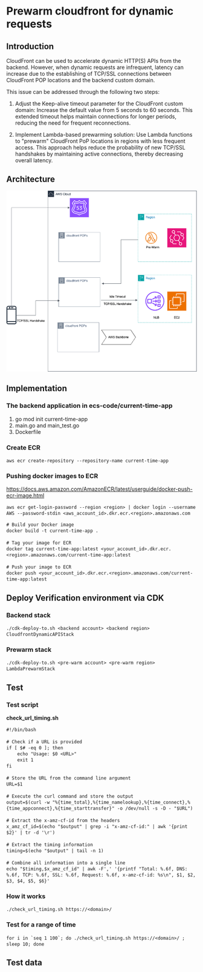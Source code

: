 # Prewarm cloudfront for dynamic requests

## Introduction

CloudFront can be used to accelerate dynamic HTTP(S) APIs from the backend. However, when dynamic requests are infrequent, latency can increase due to the establishing of TCP/SSL connections between CloudFront POP locations and the backend custom domain.

This issue can be addressed through the following two steps:

1. Adjust the Keep-alive timeout parameter for the CloudFront custom domain:
   Increase the default value from 5 seconds to 60 seconds. This extended timeout helps maintain connections for longer periods, reducing the need for frequent reconnections.

2. Implement Lambda-based prewarming solution:
   Use Lambda functions to "prewarm" CloudFront PoP locations in regions with less frequent access. This approach helps reduce the probability of new TCP/SSL handshakes by maintaining active connections, thereby decreasing overall latency.


## Architecture

![Architecture](./picture/cloudfront-prewarm.drawio.png)

## Implementation
### The backend application in ecs-code/current-time-app

1. go mod init current-time-app
2. main.go and main_test.go
3. Dockerfile

### Create ECR 

```
aws ecr create-repository --repository-name current-time-app
```

### Pushing docker images to ECR

https://docs.aws.amazon.com/AmazonECR/latest/userguide/docker-push-ecr-image.html


```
aws ecr get-login-password --region <region> | docker login --username AWS --password-stdin <aws_account_id>.dkr.ecr.<region>.amazonaws.com
```

```
# Build your Docker image
docker build -t current-time-app .

# Tag your image for ECR
docker tag current-time-app:latest <your_account_id>.dkr.ecr.<region>.amazonaws.com/current-time-app:latest

# Push your image to ECR
docker push <your_account_id>.dkr.ecr.<region>.amazonaws.com/current-time-app:latest
```

## Deploy Verification environment via CDK

### Backend stack

```
./cdk-deploy-to.sh <backend account> <backend region> CloudfrontDynamicAPIStack
```

### Prewarm stack

```
./cdk-deploy-to.sh <pre-warm account> <pre-warm region> LambdaPrewarmStack
```

## Test

### Test script

**check_url_timing.sh**

```
#!/bin/bash

# Check if a URL is provided
if [ $# -eq 0 ]; then
    echo "Usage: $0 <URL>"
    exit 1
fi

# Store the URL from the command line argument
URL=$1

# Execute the curl command and store the output
output=$(curl -w "%{time_total},%{time_namelookup},%{time_connect},%{time_appconnect},%{time_starttransfer}" -o /dev/null -s -D - "$URL")

# Extract the x-amz-cf-id from the headers
x_amz_cf_id=$(echo "$output" | grep -i "x-amz-cf-id:" | awk '{print $2}' | tr -d '\r')

# Extract the timing information
timing=$(echo "$output" | tail -n 1)

# Combine all information into a single line
echo "$timing,$x_amz_cf_id" | awk -F',' '{printf "Total: %.6f, DNS: %.6f, TCP: %.6f, SSL: %.6f, Request: %.6f, x-amz-cf-id: %s\n", $1, $2, $3, $4, $5, $6}'
```

### How it works
```
./check_url_timing.sh https://<domain>/
```

### Test for a range of time

```
for i in `seq 1 100`; do ./check_url_timing.sh https://<domain>/ ; sleep 10; done
```

## Test data